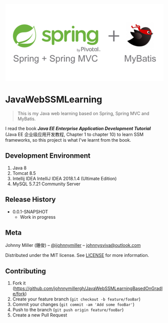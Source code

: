 ![Logo](https://raw.githubusercontent.com/johnnymillergh/MaterialLibrary/master/JavaWebSSMLearning%20Assets/SSM%20Feature%20Graphic.png)

# JavaWebSSMLearning

> This is my Java web learning based on Spring, Spring MVC and MyBatis.

I read the book ***Java EE Enterprise Application Development Tutorial*** (Java EE 企业级应用开发教程, Chapter 1 to chapter 10) to learn SSM frameworks, so this project is what I've learnt from the book.

## Development Environment

1. Java 8
2. Tomcat 8.5
3. Intellij IDEA IntelliJ IDEA 2018.1.4 (Ultimate Edition)
4. MySQL 5.7.21 Community Server

## Release History

* 0.0.1-SNAPSHOT
    * Work in progress

## Meta

Johnny Miller (鍾俊) – [@ijohnnymiller](https://twitter.com/ijohnnymiller) – johnnysviva@outlook.com

Distributed under the MIT license. See [LICENSE](https://github.com/johnnymillergh/JavaWebSSMLearningBasedOnGradle/blob/master/LICENSE) for more information.

## Contributing

1. Fork it (<https://github.com/johnnymillergh/JavaWebSSMLearningBasedOnGradle/fork>)
2. Create your feature branch (`git checkout -b feature/fooBar`)
3. Commit your changes (`git commit -am 'Add some fooBar'`)
4. Push to the branch (`git push origin feature/fooBar`)
5. Create a new Pull Request
